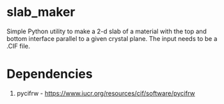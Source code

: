 # slab_maker

Simple Python utility to make a 2-d slab of a material with the top and bottom interface parallel to a given crystal plane. The input needs to be a .CIF file.

# Dependencies

1. pycifrw - https://www.iucr.org/resources/cif/software/pycifrw
